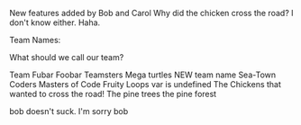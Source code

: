 New features added by Bob and Carol
Why did the chicken cross the road?
I don't know either.  Haha.

Team Names:

What should we call our team?





Team Fubar
Foobar Teamsters
Mega turtles
NEW team name 
Sea-Town Coders
Masters of Code
Fruity Loops
var <teamName> is undefined
The Chickens that wanted to cross the road!
The pine trees
the pine forest












bob doesn't suck. I'm sorry bob

